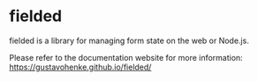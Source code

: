 # fielded

fielded is a library for managing form state on the web or Node.js.

Please refer to the documentation website for more information: https://gustavohenke.github.io/fielded/

